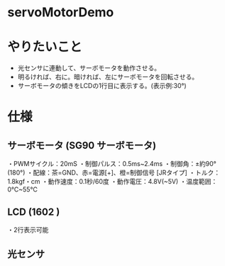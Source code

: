 # servoMotorDemo

# やりたいこと

- 光センサに連動して、サーボモータを動作させる。
- 明るければ、右に。暗ければ、左にサーボモータを回転させる。
- サーボモータの傾きをLCDの1行目に表示する。(表示例:30°)

# 仕様

## サーボモータ (SG90 サーボモータ)
・PWMサイクル：20mS
・制御パルス：0.5ms~2.4ms
・制御角：±約90°(180°)
・配線：茶=GND、赤=電源[+]、橙=制御信号 [JRタイプ]
・トルク：1.8kgf・cm
・動作速度：0.1秒/60度
・動作電圧：4.8V(~5V)
・温度範囲：0℃~55℃

## LCD (1602 )

・2行表示可能

## 光センサ


